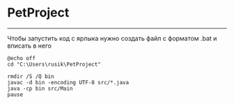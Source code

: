 # PetProject
----
Чтобы запустить код с ярлыка нужно создать файл с форматом .bat и вписать
в него 
``` 
@echo off 
cd "C:\Users\rusik\PetProject"

rmdir /S /Q bin
javac -d bin -encoding UTF-8 src/*.java
java -cp bin src/Main
pause
```
